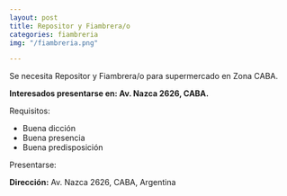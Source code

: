 ```yaml
---
layout: post
title: Repositor y Fiambrera/o
categories: fiambreria
img: "/fiambreria.png"

---
```

Se necesita Repositor y Fiambrera/o para supermercado en Zona CABA.

**Interesados presentarse en: Av. Nazca 2626, CABA.**

Requisitos:

* Buena dicción
* Buena presencia
* Buena predisposición

Presentarse:

**Dirección:** Av. Nazca 2626, CABA, Argentina
